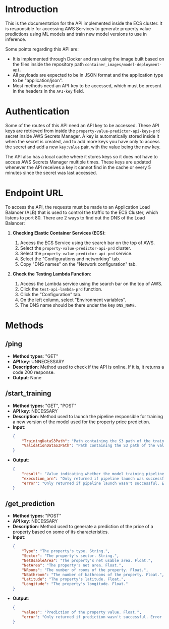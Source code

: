 # Introduction

This is the documentation for the API implemented inside the ECS cluster. It is responsible for accessing AWS Services to generate property value predictions using ML models and train new model versions to use in inference.

Some points regarding this API are:
- It is implemented through Docker and ran using the image built based on the files inside the repository path `container_images/model-deployment-api`.
- All payloads are expected to be in JSON format and the application type to be "application/json".
- Most methods need an API-key to be accessed, which must be present in the headers in the `API-key` field.

# Authentication

Some of the routes of this API need an API key to be accessed. These API keys are retrieved from inside the `property-value-predictor-api-keys-prd` secret inside AWS Secrets Manager. A key is automatically stored inside it when the secret is created, and to add more keys you have only to access the secret and add a new `key:value` pair, with the value being the new key.

The API also has a local cache where it stores keys so it does not have to access AWS Secrets Manager multiple times. These keys are updated whenever the API receives a key it cannot find in the cache or every 5 minutes since the secret was last accessed.

# Endpoint URL

To access the API, the requests must be made to an Application Load Balancer (ALB) that is used to control the traffic to the ECS Cluster, which listens to port 80. There are 2 ways to find out the DNS of the Load Balancer:

1. **Checking Elastic Container Services (ECS)**:
    1. Access the ECS Service using the search bar on the top of AWS.
    2. Select the `property-value-predictor-api-prd` cluster.
    3. Select the `property-value-predictor-api-prd` service.
    4. Select the "Configurations and networking" tab.
    5. Copy "DNS names" on the "Network configuration" tab.

2. **Check the Testing Lambda Function**:
    1. Access the Lambda service using the search bar on the top of AWS.
    2. Click the `test-api-lambda-prd` function.
    3. Click the "Configuration" tab.
    4. On the left column, select "Environment variables".
    5. The DNS name should be there under the key `DNS_NAME`.

# Methods

## /ping

- **Method types**: "GET"
- **API key**: UNNECESSARY
- **Description**: Method used to check if the API is online. If it is, it returns a code 200 response.
- **Output**: None

## /start_training

- **Method types**: "GET", "POST"
- **API key**: NECESSARY
- **Description**: Method used to launch the pipeline responsible for training a new version of the model used for the property price prediction.
- **Input**:
    ```json
    {
        "TrainingDataS3Path": "Path containing the S3 path of the training csv file to be used in the model training. The file's name must be train.csv. If value not informed, defaults to 's3://bain-ml-test-cicd-bucket-{Stage}/data/training_data/train.csv'. String.",
        "ValidationDataS3Path": "Path containing the S3 path of the validation csv file to be used in the model validation. The file's name must be test.csv. If value not informed, defaults to 's3://bain-ml-test-cicd-bucket-{Stage}/data/validation_data/test.csv'. String."
    }
    ```
- **Output**:
    ```json
    {
        "result": "Value indicating whether the model training pipeline was started successfully. Can be either SUCCESS or FAILURE. String.",
        "execution_arn": "Only returned if pipeline launch was successful. The ARN of the pipeline execution started. String.",
        "error": "Only returned if pipeline launch wasn't successful. Error message indicating why pipeline wasn't launched. String."
    }
    ```

## /get_prediction

- **Method types**: "POST"
- **API key**: NECESSARY
- **Description**: Method used to generate a prediction of the price of a property based on some of its characteristics.
- **Input**:
    ```json
    {
        "Type": "The property's type. String.",
        "Sector": "The property's sector. String.",
        "NetUsableArea": "The property's net usable area. Float.",
        "NetArea": "The property's net area. Float.",
        "NRooms": "The number of rooms of the property. Float.",
        "NBathroom": "The number of bathrooms of the property. Float.",
        "Latitude": "The property's latitude. Float.",
        "Longitude": "The property's longitude. Float."
    }
    ```
- **Output**:
    ```json
    {
        "values": "Prediction of the property value. Float.",
        "error": "Only returned if prediction wasn't successful. Error message indicating why the prediction was not generated. String."
    }
    ```
